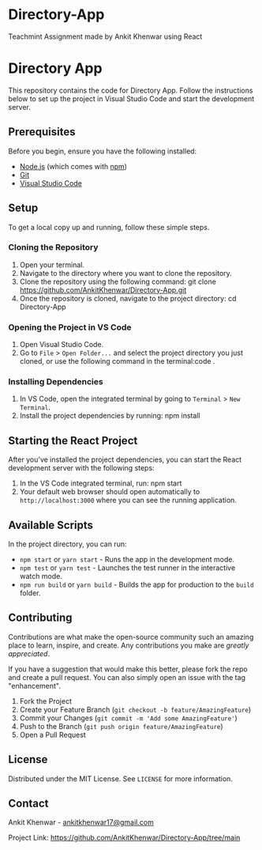 # Directory-App
Teachmint  Assignment made by Ankit  Khenwar using React 
# Directory App

This repository contains the code for Directory App. Follow the instructions below to set up the project in Visual Studio Code and start the development server.

## Prerequisites

Before you begin, ensure you have the following installed:
- [Node.js](https://nodejs.org/) (which comes with [npm](http://npmjs.com/))
- [Git](https://git-scm.com/)
- [Visual Studio Code](https://code.visualstudio.com/)

## Setup

To get a local copy up and running, follow these simple steps.

### Cloning the Repository

1. Open your terminal.
2. Navigate to the directory where you want to clone the repository.
3. Clone the repository using the following command:   git clone https://github.com/AnkitKhenwar/Directory-App.git
4. Once the repository is cloned, navigate to the project directory:   cd Directory-App

### Opening the Project in VS Code

1. Open Visual Studio Code.
2. Go to `File` > `Open Folder...` and select the project directory you just cloned, or use the following command in the terminal:code .

### Installing Dependencies

1. In VS Code, open the integrated terminal by going to `Terminal` > `New Terminal`.
2. Install the project dependencies by running:   npm install

## Starting the React Project

After you've installed the project dependencies, you can start the React development server with the following steps:

1. In the VS Code integrated terminal, run:   npm start
2. Your default web browser should open automatically to `http://localhost:3000` where you can see the running application.

## Available Scripts

In the project directory, you can run:

- `npm start` or `yarn start` - Runs the app in the development mode.
- `npm test` or `yarn test` - Launches the test runner in the interactive watch mode.
- `npm run build` or `yarn build` - Builds the app for production to the `build` folder.

## Contributing

Contributions are what make the open-source community such an amazing place to learn, inspire, and create. Any contributions you make are *greatly appreciated*.

If you have a suggestion that would make this better, please fork the repo and create a pull request. You can also simply open an issue with the tag "enhancement".

1. Fork the Project
2. Create your Feature Branch (`git checkout -b feature/AmazingFeature`)
3. Commit your Changes (`git commit -m 'Add some AmazingFeature'`)
4. Push to the Branch (`git push origin feature/AmazingFeature`)
5. Open a Pull Request

## License

Distributed under the MIT License. See `LICENSE` for more information.

## Contact

Ankit Khenwar - ankitkhenwar17@gmail.com

Project Link: https://github.com/AnkitKhenwar/Directory-App/tree/main

